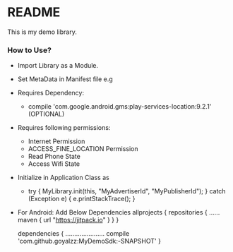 # README #
This is my demo library.

### How to Use? ###

 * Import Library as a Module.
 * Set MetaData in Manifest file e.g

    <meta-data android:name="MyLibraryTracker" android:value="@string/trackingId" />
    
 * Requires Dependency:
 
    - compile 'com.google.android.gms:play-services-location:9.2.1' (OPTIONAL)

 * Requires following permissions:
    - Internet Permission
    - ACCESS_FINE_LOCATION Permission
    - Read Phone State
    - Access Wifi State

 * Initialize in Application Class as

    - try {
            MyLibrary.init(this, "MyAdvertiserId", "MyPublisherId");
      } catch (Exception e) {
            e.printStackTrace();
      }
      
 * For Android: Add Below Dependencies
   allprojects {
   repositories {
         ......
         maven { url "https://jitpack.io" }
     }
   }
   
   dependencies {
   ......................
   compile 'com.github.goyalzz:MyDemoSdk:-SNAPSHOT'
   }